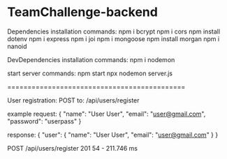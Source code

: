 # TeamChallenge-backend

Dependencies installation commands:
npm i bcrypt
npm i cors
npm install dotenv
npm i express
npm i joi
npm i mongoose
npm install morgan
npm i nanoid

DevDependencies installation commands:
npm i nodemon

start server commands:
npm start
npx nodemon server.js

============================================

User registration:
POST to: /api/users/register

example request:
{
"name": "User User",
"email": "user@gmail.com",
"password": "userpass"
}

response:
{
"user": {
"name": "User User",
"email": "user@gmail.com"
}
}

POST /api/users/register 201 54 - 211.746 ms
